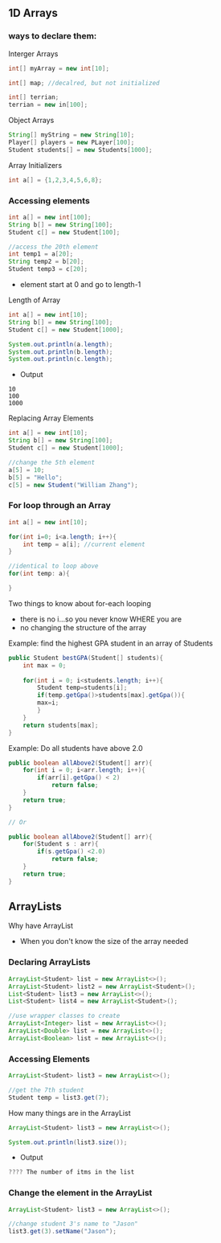 ## 1D Arrays

### ways to declare them:

Interger Arrays
```java
int[] myArray = new int[10];

int[] map; //decalred, but not initialized

int[] terrian;
terrian = new in[100];
```
Object Arrays
```java
String[] myString = new String[10];
Player[] players = new PLayer[100];
Student students[] = new Students[1000];
```

Array Initializers
```java
int a[] = {1,2,3,4,5,6,8};
```

### Accessing elements

```java
int a[] = new int[100];
String b[] = new String[100];
Student c[] = new Student[100];

//access the 20th element
int temp1 = a[20];
String temp2 = b[20];
Student temp3 = c[20];
```
- element start at 0 and go to length-1

Length of Array

```java
int a[] = new int[10];
String b[] = new String[100];
Student c[] = new Student[1000];

System.out.println(a.length);
System.out.println(b.length);
System.out.println(c.length);
```
- Output
```
10
100
1000
```

Replacing Array Elements

```java
int a[] = new int[10];
String b[] = new String[100];
Student c[] = new Student[1000];

//change the 5th element
a[5] = 10;
b[5] = "Hello";
c[5] = new Student("William Zhang");
```

### For loop through an Array
```java
int a[] = new int[10];

for(int i=0; i<a.length; i++){
    int temp = a[i]; //current element
}

//identical to loop above
for(int temp: a){

}
```

Two things to know about for-each looping
- there is no i...so you never know WHERE you are
- no changing the structure of the array

Example: find the highest GPA student in an array of Students

```java
public Student bestGPA(Student[] students){
    int max = 0;
    
    for(int i = 0; i<students.length; i++){
        Student temp=students[i];
        if(temp.getGpa()>students[max].getGpa()){
        max=i;
        }
    }    
    return students[max];    
}
```
Example: Do all students have above 2.0
```java
public boolean allAbove2(Student[] arr){
    for(int i = 0; i<arr.length; i++){
        if(arr[i].getGpa() < 2)
            return false;
    }
    return true;
}

// Or

public boolean allAbove2(Student[] arr){
    for(Student s : arr){
        if(s.getGpa() <2.0)
            return false;
    }
    return true;
}
```
## ArrayLists

Why have ArrayList
- When you don't know the size of the array needed

### Declaring ArrayLists
```java
ArrayList<Student> list = new ArrayList<>();
ArrayList<Student> list2 = new ArrayList<Student>();
List<Student> list3 = new ArrayList<>();
List<Student> list4 = new ArrayList<Student>();

//use wrapper classes to create
ArrayList<Integer> list = new ArrayList<>();
ArrayList<Double> list = new ArrayList<>();
ArrayList<Boolean> list = new ArrayList<>();
```
### Accessing Elements
```java
ArrayList<Student> list3 = new ArrayList<>();

//get the 7th student
Student temp = list3.get(7);
```
How many things are in the ArrayList
```java
ArrayList<Student> list3 = new ArrayList<>();

System.out.println(list3.size());
```
- Output
```java
???? The number of itms in the list
```
### Change the element in the ArrayList
```java
ArrayList<Student> list3 = new ArrayList<>();

//change student 3's name to "Jason"
list3.get(3).setName("Jason");